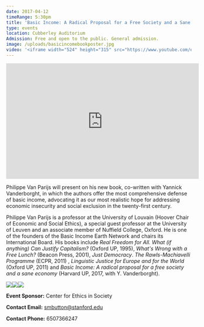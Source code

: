 ```yaml
---
date: 2017-04-12
timeRange: 5:30pm
title: 'Basic Income: A Radical Proposal for a Free Society and a Sane Economy'
type: events
location: Cubberley Auditorium
Admission: Free and open to the public. General admission. 
image: /uploads/basicincomebookposter.jpg
video: '<iframe width="524" height="315" src="https://www.youtube.com/embed/ifDUVj-g-HI" frameborder="0" allow="accelerometer; autoplay; encrypted-media; gyroscope; picture-in-picture" allowfullscreen></iframe>'
---
```


<iframe width="524" height="315" class="my-3" src="https://www.youtube.com/embed/W3HxFHlh6Ls" frameborder="0" allow="accelerometer; autoplay; encrypted-media; gyroscope; picture-in-picture" allowfullscreen></iframe>

Philippe Van Parijs will present on his new book, co-written with Yannick Vanderborght, in which the authors offer the most comprehensive defense of basic income, advocating it as our most realistic hope for addressing economic insecurity and social exclusion in the twenty-first century.

Philippe Van Parijs is a professor at the University of Louvain (Hoover Chair of Economic and Social Ethics), a special guest professor at the University of Leuven and an associate member of Nuffield College, Oxford. He is one of the founders of the Basic Income Earth Network and chairs its International Board. His books include _Real Freedom for All. What (if anything) Can Justify Capitalism?_ (Oxford UP, 1995), _What's Wrong with a Free Lunch?_ (Beacon Press, 2001), _Just Democracy_. _The Rawls-Machiavelli Programme_ (ECPR, 2011) , _Linguistic Justice for Europe and for the World_ (Oxford UP, 2011) and _Basic Income: A radical proposal for a free society and a sane economy_ (Harvard UP, 2017, with Y. Vanderborght).

<img class="mr-1" src="/uploads/vp_montage.jpg"><img class="mr-1" src="/uploads/vpmontage2.jpg"><img src="/uploads/vpmontage3.jpg">
 
**Event Sponsor:** Center for Ethics in Society

**Contact Email:** smbutton@stanford.edu

**Contact Phone:** 6507366247


